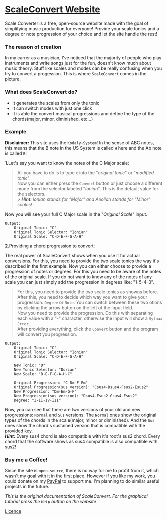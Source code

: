 # [ScaleConvert Website](https://scaleconvert.netlify.app)

Scale Converter is a free, open-source website made with the goal of simplifying music production for everyone! Provide your scale tonics and a degree or note progression of your choice and let the site handle the rest!

### The reason of creation

In my carrer as a musician, I've noticed that the majority of people who play instruments and write songs just for the fun, doesn't know much about music theory. Stuff like scales and modes can be really confusing when you try to convert a progession. This is where `ScaleConvert` comes in the picture.

### What does ScaleConvert do?

- It generates the scales from only the tonic
- It can switch modes with just one click
- It is able the convert musical progressions and define the type of the chords(major, minor, diminished, etc...)

### Example

<strong>Disclaimer: </strong>This site uses the `Kodaly-System`! In the sense of ABC notes, this means that the B note in the US System is called `H` here and the Ab note is called `B`!

<strong>1.</strong>Let's say you want to know the notes of the C Major scale:

> All you have to do is to type `c` into the "_original tonic_" or "_modified tonic_". <br>
> Now you can either press the `Convert` button or just choose a different mode from the selector labeled "_Ionian_". This is the default value for the selectors.<br> > _<strong>Hint: </strong> Ionian stands for "Major" and Aeolian stands for "Minor" scales!_

Now you will see your full C Major scale in the "_Original Scale_" input.

    Output:
        Original Tonic: "C"
        Original Tonic Selector: "Ionian"
        Original Scale: "C-D-E-F-G-A-H"

<strong>2.</strong>Providing a chord progression to convert:

The real power of ScaleConvert shows when you use it for actual conversions. For this, you need to provide the two scale tonics the way it's described in the first example. Now you can either choose to provide a progression of notes or degrees. For this you need to be aware of the notes of the original scale. If you do not want to know any of the notes of any scale you can just simply add the progression in degrees like: "1-5-4-3".

> For this, you need to provide the two scale tonics as showns before.<br>
> After this, you need to decide which way you want to give your progression: `Degree` or `Note`. You can switch between these two otions by clicking the arrow button on the left of the input field.<br>
> Now you need to provide the progression. Do this with separating each value with a "-" character, otherwise the input will show a `Sytnax Error`.<br>
> After providing everything, click the `Convert` button and the program will convert you progression.

    Output:
        Original Tonic: "C"
        Original Tonic Selector: "Ionian"
        Original Scale: "C-D-E-F-G-A-H"

        New Tonic: "D"
        New Tonic Selector: "Dorian"
        New Scale: "D-E-F-G-A-H-C"

        Original Progression: "C-Dm-F-Em"
        Original Progression(sus version): "Csus4-Dsus4-Fsus2-Esus2"
        New Progression: "Dm-Em-G-F"
        New Progression(sus version): "Dsus4-Esus2-Gsus4-Fsus2"
        Degree: "I-II-IV-III"

Now, you can see that there are two versions of your old and new progressions: `Normal` and `Sus` versions. The `Normal` ones show the original types of the chords in the scale(major, minor or diminished). And the `Sus` ones show the chord's sustained version that is compatible with the provided key.<br>
_<strong>Hint:</strong>_ Every sus4 chord is also compatible with it's root's sus2 chord. Every chord that the software shows as sus4 compatible is also compatible with sus2!

### Buy me a Coffee!

Since the site is `open-source`, there is no way for me to profit from it, which wasn't my goal with it in the first place. However if you like my work, you could donate on my [PayPal](https://paypal.me/Pingitzergggg) to support me. I'm planning to do similar useful projects in the future.

_This is the original documentation of ScaleConvert. For the graphical tutorial press the `Help` button on the website_

[Licence](./LICENCE.md)
